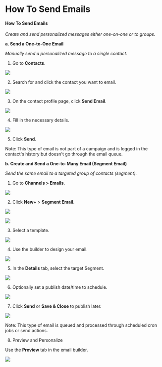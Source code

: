 # How To Send Emails

#### **How To Send Emails** <a href="#rpj9gwqojq2l" id="rpj9gwqojq2l"></a>

_Create and send personalized messages either one-on-one or to groups._

**a. Send a One-to-One Email**

_Manually send a personalized message to a single contact._

1. Go to **Contacts**.

![](https://3790142297-files.gitbook.io/~/files/v0/b/gitbook-x-prod.appspot.com/o/spaces%2FJbWd8kIN0U4a2HVR5aA6%2Fuploads%2Fh78KTI9KmbO9L9X9Uxiu%2F0.png?alt=media)

2. Search for and click the contact you want to email.

![](https://3790142297-files.gitbook.io/~/files/v0/b/gitbook-x-prod.appspot.com/o/spaces%2FJbWd8kIN0U4a2HVR5aA6%2Fuploads%2FhsdjhFzltydPVxNELSCd%2F1.png?alt=media)

3. On the contact profile page, click **Send Email**.

![](https://3790142297-files.gitbook.io/~/files/v0/b/gitbook-x-prod.appspot.com/o/spaces%2FJbWd8kIN0U4a2HVR5aA6%2Fuploads%2F6O1o5C0hgyGSR25w56BV%2F2.png?alt=media)

4. Fill in the necessary details.

![](https://3790142297-files.gitbook.io/~/files/v0/b/gitbook-x-prod.appspot.com/o/spaces%2FJbWd8kIN0U4a2HVR5aA6%2Fuploads%2Fa1YJYxF2dqBkFRoSz6Tq%2F3.png?alt=media)

5. Click **Send**.

Note: This type of email is not part of a campaign and is logged in the contact's history but doesn't go through the email queue.





**b. Create and Send a One-to-Many Email (Segment Email)**

_Send the same email to a targeted group of contacts (segment)._

1. Go to **Channels > Emails**.

![](https://3790142297-files.gitbook.io/~/files/v0/b/gitbook-x-prod.appspot.com/o/spaces%2FJbWd8kIN0U4a2HVR5aA6%2Fuploads%2FfUAeOXTyEKLnFDnJiyBa%2F4.png?alt=media)

2. Click **New+** > **Segment Email**.

![](https://3790142297-files.gitbook.io/~/files/v0/b/gitbook-x-prod.appspot.com/o/spaces%2FJbWd8kIN0U4a2HVR5aA6%2Fuploads%2FbfCIpCoDWRZOOfi8bzCN%2F5.png?alt=media)

![](https://3790142297-files.gitbook.io/~/files/v0/b/gitbook-x-prod.appspot.com/o/spaces%2FJbWd8kIN0U4a2HVR5aA6%2Fuploads%2Ftuf1t7lEJpoqTdSTpDhl%2F6.png?alt=media)

3. Select a template.

![](https://3790142297-files.gitbook.io/~/files/v0/b/gitbook-x-prod.appspot.com/o/spaces%2FJbWd8kIN0U4a2HVR5aA6%2Fuploads%2FdCloe3FU3OkBR8OM0Mtt%2F7.png?alt=media)

4. Use the builder to design your email.

![](https://3790142297-files.gitbook.io/~/files/v0/b/gitbook-x-prod.appspot.com/o/spaces%2FJbWd8kIN0U4a2HVR5aA6%2Fuploads%2FbDVK3ePcYfzA38aNmUu5%2F8.png?alt=media)

5. In the **Details** tab, select the target Segment.

![](https://3790142297-files.gitbook.io/~/files/v0/b/gitbook-x-prod.appspot.com/o/spaces%2FJbWd8kIN0U4a2HVR5aA6%2Fuploads%2FiTlXfAysFDC8n9XP7j1U%2F9.png?alt=media)

6. Optionally set a publish date/time to schedule.

![](https://3790142297-files.gitbook.io/~/files/v0/b/gitbook-x-prod.appspot.com/o/spaces%2FJbWd8kIN0U4a2HVR5aA6%2Fuploads%2FlF7mZ5HiuHAYFSnqVXhE%2F10.png?alt=media)

7. Click **Send** or **Save & Close** to publish later.

![](https://3790142297-files.gitbook.io/~/files/v0/b/gitbook-x-prod.appspot.com/o/spaces%2FJbWd8kIN0U4a2HVR5aA6%2Fuploads%2F245oLGyAatcrgyO38RkS%2F11.png?alt=media)

Note: This type of email is queued and processed through scheduled cron jobs or send actions.



8. &#x20;Preview and Personalize

Use the **Preview** tab in the email builder.

![](https://3790142297-files.gitbook.io/~/files/v0/b/gitbook-x-prod.appspot.com/o/spaces%2FJbWd8kIN0U4a2HVR5aA6%2Fuploads%2FFGkR0CtJ6GPY64mDGfGP%2F12.png?alt=media)

